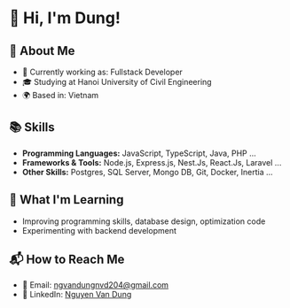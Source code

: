 # 👋 Hi, I'm Dung!

## 🌟 About Me
- 💼 Currently working as: Fullstack Developer
- 🎓 Studying at Hanoi University of Civil Engineering
- 🌍 Based in: Vietnam

## 📚 Skills
- **Programming Languages:** JavaScript, TypeScript, Java, PHP ...
- **Frameworks & Tools:** Node.js, Express.js, Nest.Js, React.Js, Laravel ...
- **Other Skills:** Postgres, SQL Server, Mongo DB, Git, Docker, Inertia ...

## 🌱 What I'm Learning
- Improving programming skills, database design, optimization code
- Experimenting with backend development

## 📬 How to Reach Me
- 📧 Email: [ngvandungnvd204@gmail.com](mailto:ngvandungnvd204@gmail.com)
- 🔗 LinkedIn: [Nguyen Van Dung](https://www.linkedin.com/in/d%C5%A9ng-nguy%E1%BB%85n-43723b336/)


